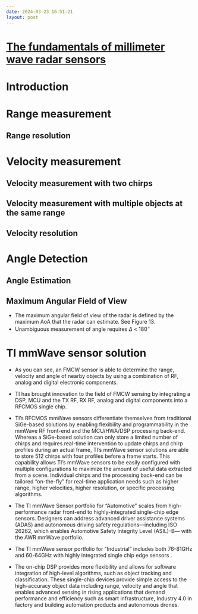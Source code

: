 ```yaml
---
date: 2024-03-23 16:51:21
layout: post
---
```


# [The fundamentals of millimeter wave radar sensors](https://www.tij.co.jp/jp/lit/wp/spyy005a/spyy005a.pdf?ts=1711143374972)

# Introduction

# Range measurement
## Range resolution


# Velocity measurement
## Velocity measurement with two chirps

## Velocity measurement with multiple objects at the same range

## Velocity resolution

# Angle Detection

## Angle Estimation

## Maximum Angular Field of View
- The maximum angular field of view of the radar is
defined by the maximum AoA that the radar can
estimate. See Figure 13. 
- Unambiguous measurement of angle requires $\Delta$ < 180$^\circ$ 



# TI mmWave sensor solution
- As you can see, an FMCW sensor is able to determine the range, velocity and angle of nearby objects by using a combination of RF, analog and digital electronic components. 
- TI has brought innovation to the field of FMCW sensing by integrating a DSP, MCU and the TX RF, RX RF, analog and digital components into a RFCMOS single chip. 
- TI’s RFCMOS mmWave sensors differentiate themselves from traditional SiGe-based solutions by enabling flexibility and programmability in the mmWave RF front-end and the MCU/HWA/DSP processing back-end. 
Whereas a SiGe-based solution can only store a limited number of chirps and requires real-time intervention to update chirps and chirp profiles during an actual frame, TI’s mmWave sensor solutions are able to store 512 chirps with four profiles before a frame starts. 
This capability allows TI’s mmWave sensors to be easily configured with multiple configurations to maximize the amount of useful data extracted from a scene. 
Individual chirps and the processing back-end can be tailored “on-the-fly” for real-time application needs such as higher range, higher velocities, higher resolution, or specific processing algorithms.

- The TI mmWave Sensor portfolio for “Automotive” scales from high-performance radar front-end to highly-integrated single-chip edge sensors. Designers can address advanced driver assistance systems (ADAS) and autonomous driving safety regulations—including ISO 26262, which enables Automotive Safety Integrity Level (ASIL)-B— with the AWR mmWave portfolio.

- The TI mmWave sensor portfolio for “Industrial” includes both 76-81GHz and 60-64GHz with highly integrated single chip edge sensors . 

- The on-chip DSP provides more flexibility and allows for software integration of high-level algorithms, such as object tracking and classification. 
These single-chip devices provide simple access to the high-accuracy object data including range, velocity and angle that enables advanced sensing in rising applications that demand performance and efficiency such as smart infrastructure, Industry 4.0 in factory and building automation products and autonomous drones.